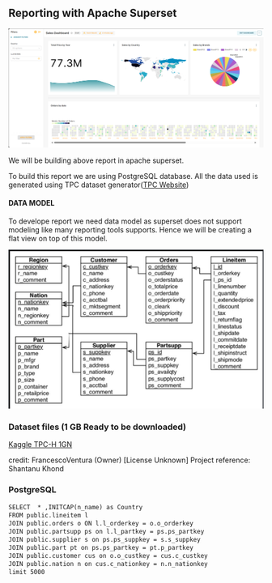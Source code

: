 ## Reporting with Apache Superset

![World Population](./salesdashboard.png)


We will be building above report in apache superset.


To build this report we are using PostgreSQL database. All the data used is generated using TPC dataset generator([TPC Website](https://www.tpc.org/tpc_documents_current_versions/current_specifications5.asp))


#### DATA MODEL

To develope report we need data model as superset does not support modeling like many reporting tools supports. Hence we will be creating a flat view on top of this model. 


![Data Model](./Data_model.png)


### Dataset files (1 GB Ready to be downloaded)
[Kaggle TPC-H 1GN](https://www.kaggle.com/datasets/fven7u/tpch-1gb) 

credit: FrancescoVentura (Owner) [License Unknown] Project reference: Shantanu Khond

### PostgreSQL 
```
SELECT  * ,INITCAP(n_name) as Country
FROM public.lineitem l 
JOIN public.orders o ON l.l_orderkey = o.o_orderkey
JOIN public.partsupp ps on l.l_partkey = ps.ps_partkey
JOIN public.supplier s on ps.ps_suppkey = s.s_suppkey
JOIN public.part pt on ps.ps_partkey = pt.p_partkey
JOIN public.customer cus on o.o_custkey = cus.c_custkey
JOIN public.nation n on cus.c_nationkey = n.n_nationkey
limit 5000
